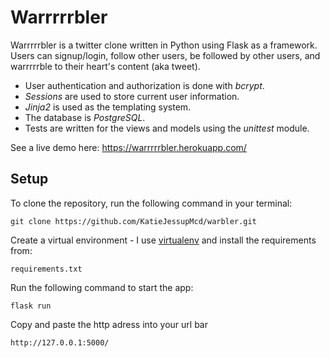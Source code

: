 # Warrrrrbler

Warrrrrbler is a twitter clone written in Python using Flask as a framework. Users can signup/login, follow other users, be followed by other users, and warrrrrble to their heart's content (aka tweet). 

  - User authentication and authorization is done with *bcrypt*.
  - *Sessions* are used to store current user information.
  - *Jinja2* is used as the templating system.
  - The database is *PostgreSQL*.
  - Tests are written for the views and models using the *unittest* module. 

See a live demo here: https://warrrrrbler.herokuapp.com/

## Setup

To clone the repository, run the following command in your terminal: 
```
git clone https://github.com/KatieJessupMcd/warbler.git
```

Create a virtual environment - I use [virtualenv](https://virtualenv.pypa.io/) and install the requirements from:
```
requirements.txt
```

Run the following command to start the app: 
```
flask run
```

Copy and paste the http adress into your url bar
```
http://127.0.0.1:5000/
```